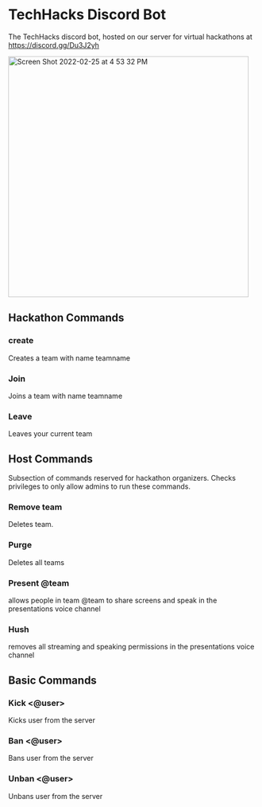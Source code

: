 # TechHacks Discord Bot
The TechHacks discord bot, hosted on our server for virtual hackathons at https://discord.gg/Du3J2yh

<img width="484" alt="Screen Shot 2022-02-25 at 4 53 32 PM" src="https://user-images.githubusercontent.com/54873722/155808270-a158468e-f819-405e-aaa2-a275eaad8853.png">


## Hackathon Commands

### create <teamname>
  
Creates a team with name teamname
  
### Join <teamname>
  
Joins a team with name teamname

### Leave

Leaves your current team


## Host Commands
  
Subsection of commands reserved for hackathon organizers. Checks privileges to only allow admins to run these commands.
  
### Remove team
  
Deletes team. 

 
### Purge 

Deletes all teams

### Present @team 

allows people in team @team to share screens and speak in the presentations voice channel

### Hush 
removes all streaming and speaking permissions in the presentations voice channel


## Basic Commands
  

### Kick <@user>
  
Kicks user from the server

### Ban <@user>
  
Bans user from the server

### Unban <@user>
  
Unbans user from the server

